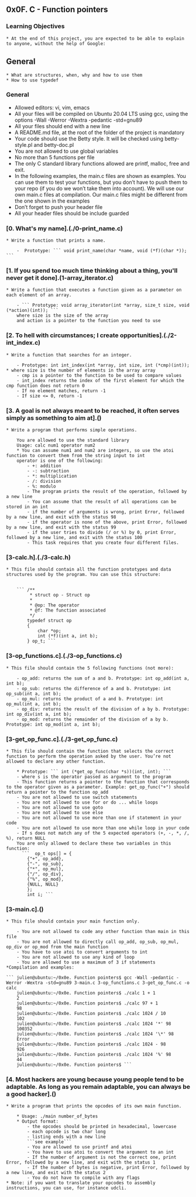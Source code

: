 ## 0x0F. C - Function pointers


### Learning Objectives
	* At the end of this project, you are expected to be able to explain to anyone, without the help of Google:

## General
	* What are structures, when, why and how to use them
	* How to use typedef
 
### General
* Allowed editors: vi, vim, emacs
* All your files will be compiled on Ubuntu 20.04 LTS using gcc, using the options -Wall -Werror -Wextra -pedantic -std=gnu89
* All your files should end with a new line
* A README.md file, at the root of the folder of the project is mandatory
* Your code should use the Betty style. It will be checked using betty-style.pl and betty-doc.pl
* You are not allowed to use global variables
* No more than 5 functions per file
* The only C standard library functions allowed are printf, malloc, free and exit.
* In the following examples, the main.c files are shown as examples. You can use them to test your functions, but you don’t have to push them to your repo (if you do we won’t take them into account). We will use our own main.c files at compilation. Our main.c files might be different from the one shown in the examples
* Don’t forget to push your header file
* All your header files should be include guarded

### [0. What's my name].(./0-print_name.c)

	* Write a function that prints a name.

		-  Prototype: ``` void print_name(char *name, void (*f)(char *)); ```

### [1. If you spend too much time thinking about a thing, you'll never get it done].(1-array_iterator.c)

	* Write a function that executes a function given as a parameter on each element of an array.

		- ``` Prototype: void array_iterator(int *array, size_t size, void (*action)(int)); ```
		where size is the size of the array
		and action is a pointer to the function you need to use

### [2. To hell with circumstances; I create opportunities].(./2-int_index.c)

	* Write a function that searches for an integer.

		- Prototype: int int_index(int *array, int size, int (*cmp)(int));
	* where size is the number of elements in the array array
		- cmp is a pointer to the function to be used to compare values
		- int_index returns the index of the first element for which the cmp function does not return 0
		- If no element matches, return -1
		- If size <= 0, return -1


### [3. A goal is not always meant to be reached, it often serves simply as something to aim at].()

	* Write a program that performs simple operations.

		You are allowed to use the standard library
		Usage: calc num1 operator num2
		* You can assume num1 and num2 are integers, so use the atoi function to convert them from the string input to int
		operator is one of the following:
			- +: addition
			- -: subtraction
			- *: multiplication
			- /: division
			- %: modulo
			- The program prints the result of the operation, followed by a new line
			- You can assume that the result of all operations can be stored in an int
			- if the number of arguments is wrong, print Error, followed by a new line, and exit with the status 98
			- if the operator is none of the above, print Error, followed by a new line, and exit with the status 99
			- if the user tries to divide (/ or %) by 0, print Error, followed by a new line, and exit with the status 100
			- This task requires that you create four different files.

### [3-calc.h].(./3-calc.h)

	* This file should contain all the function prototypes and data structures used by the program. You can use this structure:


		```	/**
			 * struct op - Struct op
			 *
			 * @op: The operator
			 * @f: The function associated
			 */
			typedef struct op
			{
			    char *op;
			    int (*f)(int a, int b);
			} op_t; ```
### [3-op_functions.c].(./3-op_functions.c)

	* This file should contain the 5 following functions (not more):

		- op_add: returns the sum of a and b. Prototype: int op_add(int a, int b);
		- op_sub: returns the difference of a and b. Prototype: int op_sub(int a, int b);
		- op_mul: returns the product of a and b. Prototype: int op_mul(int a, int b);
		- op_div: returns the result of the division of a by b. Prototype: int op_div(int a, int b);
		- op_mod: returns the remainder of the division of a by b. Prototype: int op_mod(int a, int b);
### [3-get_op_func.c].(./3-get_op_func.c)

	* This file should contain the function that selects the correct function to perform the operation asked by the user. You’re not allowed to declare any other function.

		* Prototype: ``` int (*get_op_func(char *s))(int, int); ```
		- where s is the operator passed as argument to the program
		- This function returns a pointer to the function that corresponds to the operator given as a parameter. Example: get_op_func("+") should return a pointer to the function op_add
		- You are not allowed to use switch statements
		- You are not allowed to use for or do ... while loops
		- You are not allowed to use goto
		- You are not allowed to use else
		- You are not allowed to use more than one if statement in your code
		- You are not allowed to use more than one while loop in your code
		- If s does not match any of the 5 expected operators (+, -, *, /, %), return NULL
		You are only allowed to declare these two variables in this function:
		  ```  op_t ops[] = {
			{"+", op_add},
			{"-", op_sub},
			{"*", op_mul},
			{"/", op_div},
			{"%", op_mod},
			{NULL, NULL}
		    };
		    int i; ```
### [3-main.c].()

	* This file should contain your main function only.

		- You are not allowed to code any other function than main in this file
		- You are not allowed to directly call op_add, op_sub, op_mul, op_div or op_mod from the main function
		- You have to use atoi to convert arguments to int
		- You are not allowed to use any kind of loop
		- You are allowed to use a maximum of 3 if statements
	*Compilation and examples:

	```	julien@ubuntu:~/0x0e. Function pointers$ gcc -Wall -pedantic -Werror -Wextra -std=gnu89 3-main.c 3-op_functions.c 3-get_op_func.c -o calc
		julien@ubuntu:~/0x0e. Function pointers$ ./calc 1 + 1
		2
		julien@ubuntu:~/0x0e. Function pointers$ ./calc 97 + 1
		98
		julien@ubuntu:~/0x0e. Function pointers$ ./calc 1024 / 10
		102
		julien@ubuntu:~/0x0e. Function pointers$ ./calc 1024 '*' 98
		100352
		julien@ubuntu:~/0x0e. Function pointers$ ./calc 1024 '\*' 98
		Error
		julien@ubuntu:~/0x0e. Function pointers$ ./calc 1024 - 98
		926
		julien@ubuntu:~/0x0e. Function pointers$ ./calc 1024 '%' 98
		44
		julien@ubuntu:~/0x0e. Function pointers$ ```

### [4. Most hackers are young because young people tend to be adaptable. As long as you remain adaptable, you can always be a good hacker].()

	* Write a program that prints the opcodes of its own main function.

		* Usage: ./main number_of_bytes
		* Output format:
			- the opcodes should be printed in hexadecimal, lowercase
			- each opcode is two char long
			- listing ends with a new line
			```see example```
			- You are allowed to use printf and atoi
			- You have to use atoi to convert the argument to an int
			- If the number of argument is not the correct one, print Error, followed by a new line, and exit with the status 1
			- If the number of bytes is negative, print Error, followed by a new line, and exit with the status 2
			- You do not have to compile with any flags
	* Note: if you want to translate your opcodes to assembly instructions, you can use, for instance udcli.

